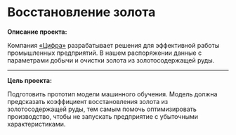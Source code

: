 # Восстановление золота

**Описание проекта:**

Компания [«Цифра»](http://zyfra.com/) разрабатывает решения для эффективной работы промышленных предприятий. В нашем распоряжении данные с параметрами добычи и очистки золота из золотосодержащей руды.

---
**Цель проекта:**

Подготовить прототип модели машинного обучения. Модель должна предсказать коэффициент восстановления золота из золотосодержащей руды, тем самым помочь оптимизировать производство, чтобы не запускать предприятие с убыточными характеристиками.
